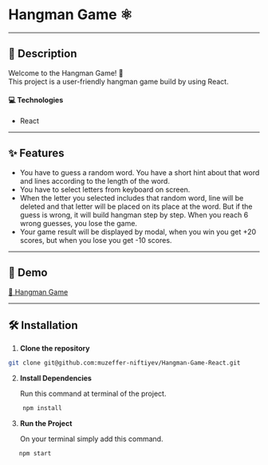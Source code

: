 # Hangman Game ⚛

---

## 📝 Description

Welcome to the Hangman Game! 🤩<br>
This project is a user-friendly hangman game build by using React. 

#### 💻 Technologies

- React

---

## ✨ Features

- You have to guess a random word. You have a short hint about that word and lines according to the length of the word.
- You have to select letters from keyboard on screen.
- When the letter you selected includes that random word, line will be deleted and that letter will be placed on its place at the word. But if the guess is wrong, it will build hangman step by step. When you reach 6 wrong guesses, you lose the game. 
- Your game result will be displayed by modal, when you win you get +20 scores, but when you lose you get -10 scores.

---

## 🚀 Demo

[🔗 Hangman Game](https://hangman-game-react-js.netlify.app)

---

## 🛠 Installation

1. **Clone the repository**

```bash
git clone git@github.com:muzeffer-niftiyev/Hangman-Game-React.git
```

2. **Install Dependencies**
   
   Run this command at terminal of the project.

```bash
    npm install
```

3. **Run the Project**
   
   On your terminal simply add this command.

```bash
   npm start
```
